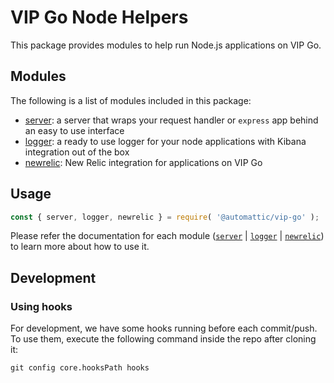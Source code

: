 # VIP Go Node Helpers

This package provides modules to help run Node.js applications on VIP Go.

## Modules

The following is a list of modules included in this package:

+ [server](https://github.com/Automattic/vip-go-node/tree/master/src/server): a server that wraps your request handler or `express` app behind an easy to use interface
+ [logger](https://github.com/Automattic/vip-go-node/tree/master/src/logger): a ready to use logger for your node applications with Kibana integration out of the box
+ [newrelic](https://github.com/Automattic/vip-go-node/tree/master/src/newrelic): New Relic integration for applications on VIP Go

## Usage

``` js
const { server, logger, newrelic } = require( '@automattic/vip-go' );
```

Please refer the documentation for each module ([`server`](https://github.com/Automattic/vip-go-node/blob/master/src/server/README.md) | [`logger`](https://github.com/Automattic/vip-go-node/blob/master/src/logger/README.md) | [`newrelic`](https://github.com/Automattic/vip-go-node/blob/master/src/newrelic/README.md)) to learn more about how to use it.

## Development

### Using hooks

For development, we have some hooks running before each commit/push. To use them, execute the following command inside the repo after cloning it:

```
git config core.hooksPath hooks
```
